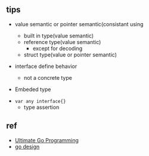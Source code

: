 ## tips

+ value semantic or pointer semantic(consistant using
    - built in type(value semantic)
    - reference type(value semantic)
        - except for decoding
    - struct type(value  or pointer semantic)
+ interface define behavior
    - not a concrete type

+ Embeded type
<!-- // Here are some guidelines around declaring types:
// 	* Declare types that represent something new or unique.
// 	* Validate that a value of any type is created or used on its own.
// 	* Embed types to reuse existing behaviors you need to satisfy.
// 	* Question types that are an alias or abstraction for an existing type.
// 	* Question types whose sole purpose is to share common state. -->
+ `var any interface{}`
    + type assertion 

## ref 
+ [Ultimate Go Programming](https://github.com/ardanlabs/gotraining)
+ [go design](https://github.com/ardanlabs/gotraining/tree/master/topics/go/design)
